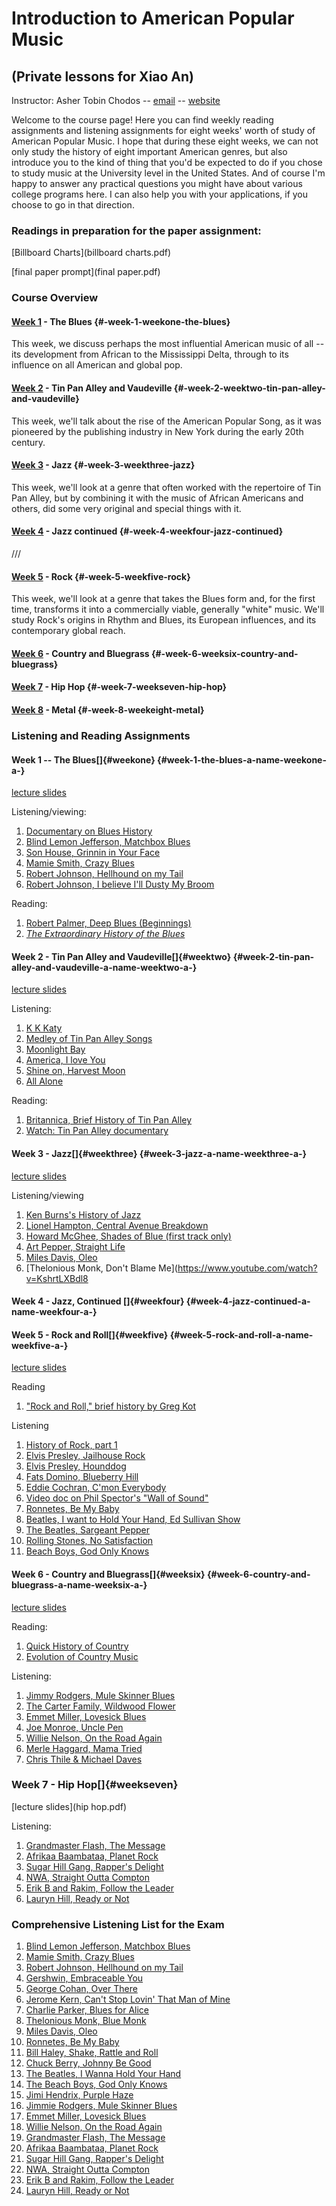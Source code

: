 Introduction to American Popular Music
======================================

(Private lessons for Xiao An)
-----------------------------

Instructor: Asher Tobin Chodos -- [email](mailto:tobin.chodos@gmail.com)
-- [website](www.tobinchodos.com)

Welcome to the course page! Here you can find weekly reading assignments
and listening assignments for eight weeks' worth of study of American
Popular Music. I hope that during these eight weeks, we can not only
study the history of eight important American genres, but also introduce
you to the kind of thing that you'd be expected to do if you chose to
study music at the University level in the United States. And of course
I'm happy to answer any practical questions you might have about various
college programs here. I can also help you with your applications, if
you choose to go in that direction.

### Readings in preparation for the paper assignment:
[Billboard Charts](billboard charts.pdf)

[final paper prompt](final paper.pdf)

### Course Overview

#### [Week 1](#weekone) - The Blues {#-week-1-weekone-the-blues}

This week, we discuss perhaps the most influential American music of all
-- its development from African to the Mississippi Delta, through to its
influence on all American and global pop.

#### [Week 2](#weektwo) - Tin Pan Alley and Vaudeville {#-week-2-weektwo-tin-pan-alley-and-vaudeville}

This week, we'll talk about the rise of the American Popular Song, as it
was pioneered by the publishing industry in New York during the early
20th century.

#### [Week 3](#weekthree) - Jazz {#-week-3-weekthree-jazz}

This week, we'll look at a genre that often worked with the repertoire
of Tin Pan Alley, but by combining it with the music of African
Americans and others, did some very original and special things with it.

#### [Week 4](#weekfour) - Jazz continued {#-week-4-weekfour-jazz-continued}

///

#### [Week 5](#weekfive) - Rock {#-week-5-weekfive-rock}

This week, we'll look at a genre that takes the Blues form and, for the
first time, transforms it into a commercially viable, generally "white"
music. We'll study Rock's origins in Rhythm and Blues, its European
influences, and its contemporary global reach.

#### [Week 6](#weeksix) - Country and Bluegrass {#-week-6-weeksix-country-and-bluegrass}

#### [Week 7](#weekseven) - Hip Hop {#-week-7-weekseven-hip-hop}

#### [Week 8](#weekeight) - Metal {#-week-8-weekeight-metal}

### Listening and Reading Assignments

#### Week 1 -- The Blues[]{#weekone} {#week-1-the-blues-a-name-weekone-a-}

[lecture slides](theblues.pdf)

Listening/viewing:

1.  [Documentary on Blues
    History](https://www.youtube.com/watch?v=5qq_qnLHf74)
2.  [Blind Lemon Jefferson, Matchbox
    Blues](https://www.youtube.com/watch?v=JXC1jjRCXtg)
3.  [Son House, Grinnin in Your
    Face](https://www.youtube.com/watch?v=QA8-ZOuKetU)
4.  [Mamie Smith, Crazy
    Blues](https://www.youtube.com/watch?v=OiJrBgbwsJw)
5.  [Robert Johnson, Hellhound on my
    Tail](https://www.youtube.com/watch?v=OHAIgpih86E)
6.  [Robert Johnson, I believe I'll Dusty My
    Broom](https://www.youtube.com/watch?v=i4ZW08zOkYU)

Reading:

1.  [Robert Palmer, Deep Blues (Beginnings)](palmer.pdf)
2.  [*The Extraordinary History of the
    Blues*](https://musicworkshopcompany.wordpress.com/2015/09/15/the-extraordinary-history-of-the-blues/)

#### Week 2 - Tin Pan Alley and Vaudeville[]{#weektwo} {#week-2-tin-pan-alley-and-vaudeville-a-name-weektwo-a-}

[lecture slides](tinpan.pdf)

Listening:

1.  [K K Katy](https://www.youtube.com/watch?v=SAAkrI-aaOE)
2.  [Medley of Tin Pan Alley
    Songs](https://www.youtube.com/watch?v=gNliJQ5MHYk)
3.  [Moonlight Bay](https://www.youtube.com/watch?v=5rDfsdR5dSM)
4.  [America, I love You](https://www.youtube.com/watch?v=LrD_aMS1e60)
5.  [Shine on, Harvest
    Moon](https://www.youtube.com/watch?v=D7Mu9fh23dY)
6.  [All Alone](https://www.youtube.com/watch?v=D7Mu9fh23dY)

Reading:

1.  [Britannica, Brief History of Tin Pan
    Alley](https://www.britannica.com/art/Tin-Pan-Alley-musical-history)
2.  [Watch: Tin Pan Alley
    documentary](https://www.youtube.com/watch?v=qgxwLtfYQU8)

#### Week 3 - Jazz[]{#weekthree} {#week-3-jazz-a-name-weekthree-a-}

[lecture slides](jazz.pdf)

Listening/viewing

1.  [Ken Burns's History of
    Jazz](https://www.youtube.com/watch?v=fZZhieONyto&list=PLcHvuVsInY7UOWN9eXVB9vvxjCQLqmyg-)
2.  [Lionel Hampton, Central Avenue
    Breakdown](https://www.youtube.com/watch?v=IBGgWzAC7y4&list=PLwgy_n_JNI7VTCzWgUALMtEJ9G--x3IMI)
3.  [Howard McGhee, Shades of Blue (first track
    only)](https://www.youtube.com/watch?v=vSMbs0n-qvA)
4.  [Art Pepper, Straight
    Life](https://www.youtube.com/watch?v=-ZQJiBR1OSQ)
5.  [Miles Davis, Oleo](https://www.youtube.com/watch?v=9IY29EZb1pI)
6.  \[Thelonious Monk, Don't Blame
    Me\](<https://www.youtube.com/watch?v=KshrtLXBdl8>

#### Week 4 - Jazz, Continued []{#weekfour} {#week-4-jazz-continued-a-name-weekfour-a-}

#### Week 5 - Rock and Roll[]{#weekfive} {#week-5-rock-and-roll-a-name-weekfive-a-}

[lecture slides](rock.pdf)

Reading

1.  ["Rock and Roll," brief history by Greg
    Kot](https://www.britannica.com/art/rock-and-roll-early-style-of-rock-music)

Listening

1.  [History of Rock, part
    1](https://www.youtube.com/watch?v=R-j2rILarYA)
2.  [Elvis Presley, Jailhouse
    Rock](https://www.youtube.com/watch?v=gj0Rz-uP4Mk)
3.  [Elvis Presley,
    Hounddog](https://www.youtube.com/watch?v=sGZm7EOamWk)
4.  [Fats Domino, Blueberry
    Hill](https://www.youtube.com/watch?v=ardeW1HPhH0)
5.  [Eddie Cochran, C'mon
    Everybody](https://www.youtube.com/watch?v=Qadw2rFiaJc)
6.  [Video doc on Phil Spector's "Wall of
    Sound"](https://www.youtube.com/watch?v=hM_OJO4ccZU)
7.  [Ronnetes, Be My Baby](https://www.youtube.com/watch?v=gG7UXv8Zc5Q)
8.  [Beatles, I want to Hold Your Hand, Ed Sullivan
    Show](https://www.youtube.com/watch?v=jenWdylTtzs)
9.  [The Beatles, Sargeant
    Pepper](https://www.youtube.com/watch?v=VtXl8xAPAtA&list=PL3PhWT10BW3VDM5IcVodrdUpVIhU8f7Z-)
10. [Rolling Stones, No
    Satisfaction](https://www.youtube.com/watch?v=MSSxnv1_J2g)
11. [Beach Boys, God Only
    Knows](https://www.youtube.com/watch?v=CWPo5SC3zik)

#### Week 6 - Country and Bluegrass[]{#weeksix} {#week-6-country-and-bluegrass-a-name-weeksix-a-}

[lecture slides](country.pdf)

Reading:

1.  [Quick History of
    Country](https://www.liveabout.com/the-history-of-country-music-934030)
2.  [Evolution of Country
    Music](https://grizzlyrose.com/evolution-of-country-music/)

Listening:

1.  [Jimmy Rodgers, Mule Skinner
    Blues](https://www.youtube.com/watch?v=SQ0ppOZ967k)
2.  [The Carter Family, Wildwood
    Flower](https://www.youtube.com/watch?v=ewnfWoSQz3o)
3.  [Emmet Miller, Lovesick
    Blues](https://www.youtube.com/watch?v=otNICva63mQ)
4.  [Joe Monroe, Uncle Pen](https://www.youtube.com/watch?v=MeZPAQRl7TA)
5.  [Willie Nelson, On the Road
    Again](https://www.youtube.com/watch?v=dBN86y30Ufc)
6.  [Merle Haggard, Mama
    Tried](https://www.youtube.com/watch?v=UKuc4nfJByc)
7.  [Chris Thile & Michael
    Daves](https://www.youtube.com/watch?v=F_CKeb2gPQ8)

### Week 7 - Hip Hop[]{#weekseven}

[lecture slides](hip hop.pdf)

Listening:
1. [Grandmaster Flash, The Message](https://www.youtube.com/watch?v=PobrSpMwKk4)
2. [Afrikaa Baambataa, Planet Rock](https://www.youtube.com/watch?v=9J3lwZjHenA)
3. [Sugar Hill Gang, Rapper's Delight](https://www.youtube.com/watch?v=mcCK99wHrk0)
4. [NWA, Straight Outta Compton](https://www.youtube.com/watch?v=9OJStAZz1bc)
5. [Erik B and Rakim, Follow the Leader](https://www.youtube.com/watch?v=95gP3m-uBHA)
6. [Lauryn Hill, Ready or Not](https://www.youtube.com/watch?v=aIXyKmElvv8)

### Comprehensive Listening List for the Exam

1.  [Blind Lemon Jefferson, Matchbox Blues](https://www.youtube.com/watch?v=JXC1jjRCXtg)
2.  [Mamie Smith, Crazy Blues](https://www.youtube.com/watch?v=OiJrBgbwsJw)
3.  [Robert Johnson, Hellhound on my Tail](https://www.youtube.com/watch?v=OHAIgpih86E)
4.  [Gershwin, Embraceable You](https://www.youtube.com/watch?v=A5TrNfV5mXE)
7. [George Cohan, Over There](https://www.youtube.com/watch?v=yGsVguiM5ao&t=1m12s)
5. [Jerome Kern, Can't Stop Lovin' That Man of Mine](https://www.youtube.com/watch?v=vPR3X9AjhaU)
6. [Charlie Parker, Blues for Alice](https://www.youtube.com/watch?v=Upk3QiESOfU)
7. [Thelonious Monk, Blue Monk](https://www.youtube.com/watch?v=_40V2lcxM7k)
8. [Miles Davis, Oleo](https://www.youtube.com/watch?v=9IY29EZb1pI)
9. [Ronnetes, Be My Baby](https://www.youtube.com/watch?v=gG7UXv8Zc5Q)
10. [Bill Haley, Shake, Rattle and Roll](https://www.youtube.com/watch?v=8B7xr_EjbzE)
11. [Chuck Berry, Johnny Be Good](https://www.youtube.com/watch?v=6ROwVrF0Ceg)
12. [The Beatles, I Wanna Hold Your Hand](https://www.youtube.com/watch?v=jenWdylTtzs)
13. [The Beach Boys, God Only Knows](https://www.youtube.com/watch?v=CWPo5SC3zik)
14. [Jimi Hendrix, Purple Haze](https://www.youtube.com/watch?v=WGoDaYjdfSg)
15. [Jimmie Rodgers, Mule Skinner Blues](https://www.youtube.com/watch?v=WGoDaYjdfSg)
16. [Emmet Miller, Lovesick Blues](https://www.youtube.com/watch?v=otNICva63mQ)
17. [Willie Nelson, On the Road Again](https://www.youtube.com/watch?v=dBN86y30Ufc)
1. [Grandmaster Flash, The Message](https://www.youtube.com/watch?v=PobrSpMwKk4)
2. [Afrikaa Baambataa, Planet Rock](https://www.youtube.com/watch?v=9J3lwZjHenA)
3. [Sugar Hill Gang, Rapper's Delight](https://www.youtube.com/watch?v=mcCK99wHrk0)
4. [NWA, Straight Outta Compton](https://www.youtube.com/watch?v=9OJStAZz1bc)
5. [Erik B and Rakim, Follow the Leader](https://www.youtube.com/watch?v=95gP3m-uBHA)
6. [Lauryn Hill, Ready or Not](https://www.youtube.com/watch?v=aIXyKmElvv8)
